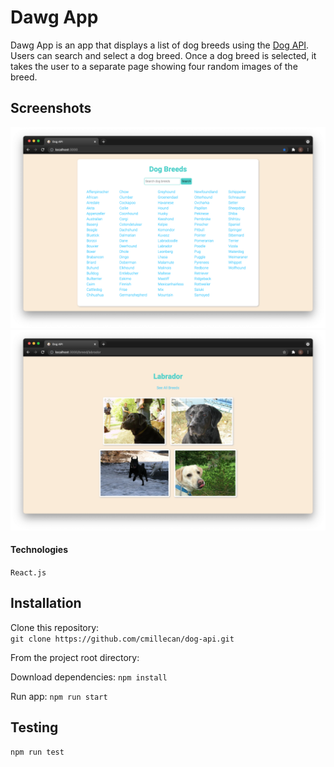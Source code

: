 # Dawg App
Dawg App is an app that displays a list of dog breeds using the [Dog API](https://www.notion.so/Accountability-Partnership-3a289b67302c4634849b54fa356a2503#84af46e66c64440385c61ff32809be95). Users can search and select a dog breed. Once a dog breed is selected, it takes the user to a separate page showing four random images of the breed. 

## Screenshots
![main page](src/images/mainpage.png)
![dog breed page](src/images/dogpage.png)

#### Technologies
`React.js`

## Installation 
Clone this repository:\
`git clone https://github.com/cmillecan/dog-api.git`

From the project root directory:

Download dependencies: `npm install`

Run app: `npm run start`

## Testing

`npm run test`

